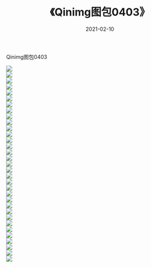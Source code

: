 ﻿---
layout: post
title:  《Qinimg图包0403》
date:   2021-02-10
img: http://imgx.orgx.ga/Qinimg图包/Qinimg图包0403/000.jpg
categories: [美女, 清纯, 唯美]
---

Qinimg图包0403

 ![](http://imgx.orgx.ga/Qinimg图包/Qinimg图包0403/001.jpg) <br>![](http://imgx.orgx.ga/Qinimg图包/Qinimg图包0403/002.jpg) <br>![](http://imgx.orgx.ga/Qinimg图包/Qinimg图包0403/003.jpg) <br>![](http://imgx.orgx.ga/Qinimg图包/Qinimg图包0403/004.jpg) <br>![](http://imgx.orgx.ga/Qinimg图包/Qinimg图包0403/005.jpg) <br>![](http://imgx.orgx.ga/Qinimg图包/Qinimg图包0403/006.jpg) <br>![](http://imgx.orgx.ga/Qinimg图包/Qinimg图包0403/007.jpg) <br>![](http://imgx.orgx.ga/Qinimg图包/Qinimg图包0403/008.jpg) <br>![](http://imgx.orgx.ga/Qinimg图包/Qinimg图包0403/009.jpg) <br>![](http://imgx.orgx.ga/Qinimg图包/Qinimg图包0403/010.jpg) <br>![](http://imgx.orgx.ga/Qinimg图包/Qinimg图包0403/011.jpg) <br>![](http://imgx.orgx.ga/Qinimg图包/Qinimg图包0403/012.jpg) <br>![](http://imgx.orgx.ga/Qinimg图包/Qinimg图包0403/013.jpg) <br>![](http://imgx.orgx.ga/Qinimg图包/Qinimg图包0403/014.jpg) <br>![](http://imgx.orgx.ga/Qinimg图包/Qinimg图包0403/015.jpg) <br>![](http://imgx.orgx.ga/Qinimg图包/Qinimg图包0403/016.jpg) <br>![](http://imgx.orgx.ga/Qinimg图包/Qinimg图包0403/017.jpg) <br>![](http://imgx.orgx.ga/Qinimg图包/Qinimg图包0403/018.jpg) <br>![](http://imgx.orgx.ga/Qinimg图包/Qinimg图包0403/019.jpg) <br>![](http://imgx.orgx.ga/Qinimg图包/Qinimg图包0403/020.jpg) <br>![](http://imgx.orgx.ga/Qinimg图包/Qinimg图包0403/021.jpg) <br>![](http://imgx.orgx.ga/Qinimg图包/Qinimg图包0403/022.jpg) <br>![](http://imgx.orgx.ga/Qinimg图包/Qinimg图包0403/023.jpg) <br>![](http://imgx.orgx.ga/Qinimg图包/Qinimg图包0403/024.jpg) <br>![](http://imgx.orgx.ga/Qinimg图包/Qinimg图包0403/025.jpg) <br>![](http://imgx.orgx.ga/Qinimg图包/Qinimg图包0403/026.jpg) <br>![](http://imgx.orgx.ga/Qinimg图包/Qinimg图包0403/027.jpg) <br>![](http://imgx.orgx.ga/Qinimg图包/Qinimg图包0403/028.jpg) <br>![](http://imgx.orgx.ga/Qinimg图包/Qinimg图包0403/029.jpg) <br>![](http://imgx.orgx.ga/Qinimg图包/Qinimg图包0403/030.jpg) <br>![](http://imgx.orgx.ga/Qinimg图包/Qinimg图包0403/031.jpg) <br>![](http://imgx.orgx.ga/Qinimg图包/Qinimg图包0403/032.jpg) <br>![](http://imgx.orgx.ga/Qinimg图包/Qinimg图包0403/033.jpg) <br>